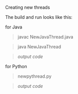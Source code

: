 Creating new threads

The build and run looks like this:

for Java

>javac NewJavaThread.java

>java NewJavaThread

>*output code*

for Python

> newpythread.py

>*output code*
